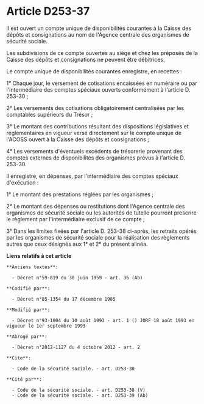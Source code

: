 # Article D253-37

Il est ouvert un compte unique de disponibilités courantes à la Caisse des dépôts et consignations au nom de l'Agence
centrale des organismes de sécurité sociale.

Les subdivisions de ce compte ouvertes au siège et chez les préposés de la Caisse des dépôts et consignations ne peuvent être
débitrices.

Le compte unique de disponibilités courantes enregistre, en recettes :

1° Chaque jour, le versement de cotisations encaissées en numéraire ou par l'intermédiaire des comptes spéciaux ouverts
conformément à l'article D. 253-30 ;

2° Les versements des cotisations obligatoirement centralisées par les comptables supérieurs du Trésor ;

3° Le montant des contributions résultant des dispositions législatives et réglementaires en vigueur versé directement sur le
compte unique de l'ACOSS ouvert à la Caisse des dépôts et consignations ;

4° Les versements d'éventuels excédents de trésorerie provenant des comptes externes de disponibilités des organismes prévus
à l'article D. 253-30.

Il enregistre, en dépenses, par l'intermédiaire des comptes spéciaux d'exécution :

1° Le montant des prestations réglées par les organismes ;

2° Le montant des dépenses ou restitutions dont l'Agence centrale des organismes de sécurité sociale ou les autorités de
tutelle pourront prescrire le règlement par l'intermédiaire exclusif de ce compte ;

3° Dans les limites fixées par l'article D. 253-38 ci-après, les retraits opérés par les organismes de sécurité sociale pour
la réalisation des règlements autres que ceux désignés aux 1° et 2° du présent alinéa.

**Liens relatifs à cet article**

	**Anciens textes**:

	  - Décret n°59-819 du 30 juin 1959 - art. 36 (Ab)

	**Codifié par**:

	  - Décret n°85-1354 du 17 décembre 1985

	**Modifié par**:

	  - Décret n°93-1004 du 10 août 1993 - art. 1 () JORF 18 août 1993 en vigueur le 1er septembre 1993

	**Abrogé par**:

	  - Décret n°2012-1127 du 4 octobre 2012 - art. 2

	**Cite**:

	  - Code de la sécurité sociale. - art. D253-30

	**Cité par**:

	  - Code de la sécurité sociale. - art. D253-38 (V)
	  - Code de la sécurité sociale. - art. D253-39 (Ab)

